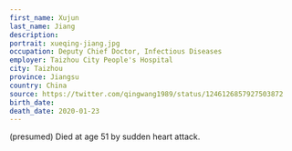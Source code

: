 ```yaml
---
first_name: Xujun
last_name: Jiang
description: 
portrait: xueqing-jiang.jpg
occupation: Deputy Chief Doctor, Infectious Diseases
employer: Taizhou City People's Hospital
city: Taizhou
province: Jiangsu
country: China
source: https://twitter.com/qingwang1989/status/1246126857927503872
birth_date: 
death_date: 2020-01-23
---
```


(presumed) Died at age 51 by sudden heart attack.